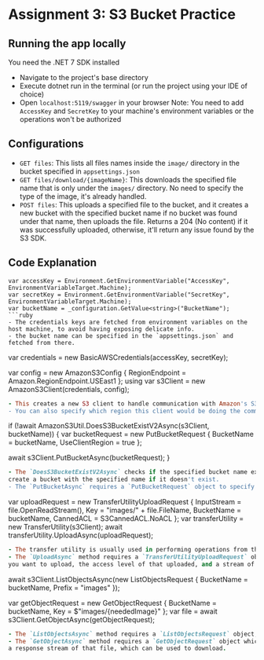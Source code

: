 # Assignment 3: S3 Bucket Practice
## Running the app locally
You need the .NET 7 SDK installed
- Navigate to the project's base directory
- Execute dotnet run in the terminal (or run the project using your IDE of choice)
- Open `localhost:5119/swagger` in your browser
Note: You need to add `AccessKey` and `SecretKey` to your machine's environment variables or the operations won't be authorized
## Configurations
- `GET files`: This lists all files names inside the `image/` directory in the bucket specified in `appsettings.json`
- `GET files/download/{imageName}`: This downloads the specified file name that is only under the `images/` directory. No need to specify the type of the image,
it's already handled.
- `POST files`: This uploads a specified file to the bucket, and it creates a new bucket with the specified bucket name if no bucket was found under that name, then
uploads the file. Returns a 204 (No content) if it was successfully uploaded, otherwise, it'll return any issue found by the S3 SDK.
## Code Explanation
```
var accessKey = Environment.GetEnvironmentVariable("AccessKey", EnvironmentVariableTarget.Machine);
var secretKey = Environment.GetEnvironmentVariable("SecretKey", EnvironmentVariableTarget.Machine);
var bucketName = _configuration.GetValue<string>("BucketName");
```ruby
- The credentials keys are fetched from environment variables on the host machine, to avoid having exposing delicate info.
- the bucket name can be specified in the `appsettings.json` and fetched from there.

```
var credentials = new BasicAWSCredentials(accessKey, secretKey);
        
var config = new AmazonS3Config
{
  RegionEndpoint = Amazon.RegionEndpoint.USEast1
};
using var s3Client = new AmazonS3Client(credentials, config);
```ruby
- This creates a new S3 client to handle communication with Amazon's S3 using the AWS.SDK Nuget package
- You can also specify which region this client would be doing the communication with

```
if (!await AmazonS3Util.DoesS3BucketExistV2Async(s3Client, bucketName))
{
  var bucketRequest = new PutBucketRequest
    {
      BucketName = bucketName,
      UseClientRegion = true
    };
        
  await s3Client.PutBucketAsync(bucketRequest);
 }
```ruby
- The `DoesS3BucketExistV2Async` checks if the specified bucket name exists in the specified region and config and returns a boolean. This is used in the upload API, to
create a bucket with the specified name if it doesn't exist.
- The `PutBucketAsync` requires a `PutBucketRequest` object to specify the needed config, like access priviliges, bucketname, and region of the bucket to create.

```
var uploadRequest = new TransferUtilityUploadRequest
{
  InputStream = file.OpenReadStream(),
  Key = "images/" + file.FileName,
  BucketName = bucketName,
  CannedACL = S3CannedACL.NoACL
};
var transferUtility = new TransferUtility(s3Client);
await transferUtility.UploadAsync(uploadRequest);
```ruby
- The transfer utility is usually used in performing operations from the host machine to S3 and vice versa, such as uploading and downloading
- The `UploadAsync` method requires a `TransferUtilityUploadRequest` object which takes the needed configuration as properties, such as the bucket name, the path of file
you want to upload, the access level of that uploaded, and a stream of the file you want to upload.

```
await s3Client.ListObjectsAsync(new ListObjectsRequest
{
  BucketName = bucketName,
  Prefix = "images"
});

var getObjectRequest = new GetObjectRequest
{
BucketName = bucketName,
Key = $"images/{neededImage}"
};
var file = await s3Client.GetObjectAsync(getObjectRequest);
```ruby
- The `ListObjectsAsync` method requires a `ListObjectsRequest` object, which specifies which bucke to pull from, and the prefix of the files to match
- The `GetObjectAsync` method requires a `GetObjectRequest` object which takes the key, and the bucket of the needed file, and retrieves relevant info for downloading, like
a response stream of that file, which can be used to download.
